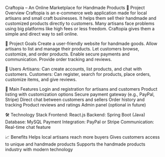 Craftopia – An Online Marketplace for Handmade Products
📌 Project Overview
Craftopia is an e-commerce web application made for local artisans and small craft businesses. It helps them sell their handmade and 
customized products directly to customers. Many artisans face problems using big platforms like high fees or less freedom. Craftopia 
gives them a simple and direct way to sell online.

🎯 Project Goals
Create a user-friendly website for handmade goods.
Allow artisans to list and manage their products.
Let customers browse, customize, and order products.
Enable secure payments and communication.
Provide order tracking and reviews.

👥 Users
Artisans: Can create accounts, list products, and chat with customers.
Customers: Can register, search for products, place orders, customize items, and give reviews.

🚀 Main Features
Login and registration for artisans and customers
Product listing with customization options
Secure payment gateway (e.g., PayPal, Stripe)
Direct chat between customers and sellers
Order history and tracking
Product reviews and ratings
Admin panel (optional in future)

🛠️ Technology Stack
Frontend: React.js
Backend: Spring Boot (Java)
Database: MySQL
Payment Integration: PayPal or Stripe
Communication: Real-time chat feature

📈 Benefits
Helps local artisans reach more buyers
Gives customers access to unique and handmade products
Supports the handmade products industry with modern technology
 
